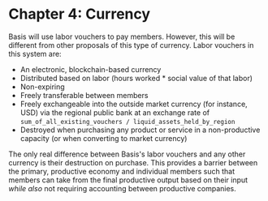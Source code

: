 # Chapter 4: Currency

Basis will use labor vouchers to pay members. However, this will be different from other proposals of this type of currency. Labor vouchers in this system are:

- An electronic, blockchain-based currency
- Distributed based on labor (hours worked * social value of that labor)
- Non-expiring
- Freely transferable between members
- Freely exchangeable into the outside market currency (for instance, USD) via the regional public bank at an exchange rate of `sum_of_all_existing_vouchers / liquid_assets_held_by_region`
- Destroyed when purchasing any product or service in a non-productive capacity (or when converting to market currency)

The only real difference between Basis's labor vouchers and any other currency is their destruction on purchase. This provides a barrier between the primary, productive economy and individual members such that members can take from the final productive output based on their input *while also* not requiring accounting between productive companies.


